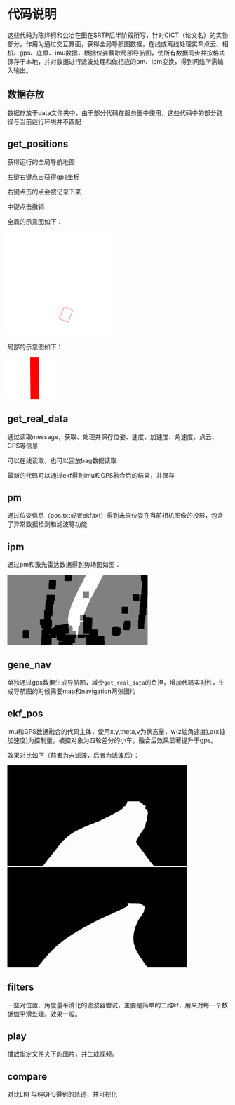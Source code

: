 # 代码说明

这些代码为陈烨柯和公冶在田在SRTP后半阶段所写，针对CICT（论文名）的实物部分。作用为通过交互界面，获得全局导航图数据，在线或离线处理实车点云、相机、gps、底盘、imu数据，根据位姿截取局部导航图，使所有数据同步并按格式保存于本地，并对数据进行滤波处理和做相应的pm、ipm变换，得到网络所需输入输出。

## 数据存放

数据存放于data文件夹中，由于部分代码在服务器中使用，这些代码中的部分路径与当前运行环境并不匹配

## get_positions

获得运行的全局导航地图

左键右键点击获得gps坐标

右键点击的点会被记录下来

中键点击撤销

全局的示意图如下：

<img src="data/nav.png" style="zoom:40%;" />



局部的示意图如下：



<img src="data/nav_1.png" style="zoom:40%;" />

## get_real_data

通过读取message，获取、处理并保存位姿、速度、加速度、角速度、点云、GPS等信息

可以在线读取，也可以回放bag数据读取

最新的代码可以通过ekf得到imu和GPS融合后的结果，并保存

## pm

通过位姿信息（pos.txt或者ekf.txt）得到未来位姿在当前相机图像的投影，包含了异常数据检测和滤波等功能

## ipm

通过pm和激光雷达数据得到势场图如图：

<img src="data/potential.png" style="zoom:80%;" />



## gene_nav

单独通过gps数据生成导航图，减少`get_real_data`的负担，增加代码实时性，生成导航图的时候需要map和navigation两张图片

## ekf_pos

imu和GPS数据融合的代码主体，使用x,y,theta,v为状态量，w(z轴角速度),a(x轴加速度)为控制量，被控对象为四轮差分的小车。融合后效果显著提升于gps。

效果对比如下（前者为未滤波，后者为滤波后）：



<img src="data/before.png" style="zoom:40%;" />



<img src="data/after.png" style="zoom:40%;" />

## filters

一些对位置、角度量平滑化的滤波器尝试，主要是简单的二维kf，用来对每一个数据做平滑处理。效果一般。

## play

播放指定文件夹下的图片，并生成视频。

## compare

对比EKF与纯GPS得到的轨迹，并可视化

